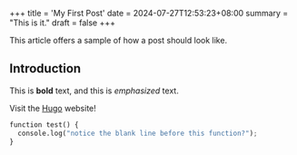 +++
title = 'My First Post'
date = 2024-07-27T12:53:23+08:00
summary = "This is it."
draft = false
+++

This article offers a sample of how a post should look like.

## Introduction

This is **bold** text, and this is *emphasized* text.

Visit the [Hugo](https://gohugo.io) website!


```python
function test() {
  console.log("notice the blank line before this function?");
}
```
